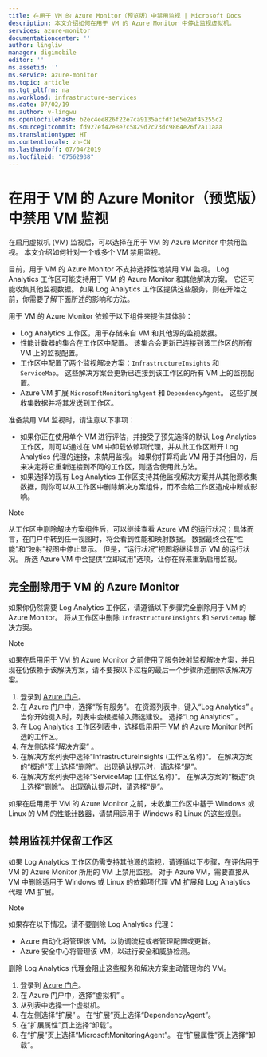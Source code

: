 ```yaml
---
title: 在用于 VM 的 Azure Monitor（预览版）中禁用监视 | Microsoft Docs
description: 本文介绍如何在用于 VM 的 Azure Monitor 中停止监视虚拟机。
services: azure-monitor
documentationcenter: ''
author: lingliw
manager: digimobile
editor: ''
ms.assetid: ''
ms.service: azure-monitor
ms.topic: article
ms.tgt_pltfrm: na
ms.workload: infrastructure-services
ms.date: 07/02/19
ms.author: v-lingwu
ms.openlocfilehash: b2ec4ee826f22e7ca9135acfdf1e5e2af45255c2
ms.sourcegitcommit: fd927ef42e8e7c5829d7c73dc9864e26f2a11aaa
ms.translationtype: HT
ms.contentlocale: zh-CN
ms.lasthandoff: 07/04/2019
ms.locfileid: "67562938"
---
```

# <a name="disable-monitoring-of-your-vms-in-azure-monitor-for-vms-preview"></a>在用于 VM 的 Azure Monitor（预览版）中禁用 VM 监视

在启用虚拟机 (VM) 监视后，可以选择在用于 VM 的 Azure Monitor 中禁用监视。 本文介绍如何针对一个或多个 VM 禁用监视。  

目前，用于 VM 的 Azure Monitor 不支持选择性地禁用 VM 监视。 Log Analytics 工作区可能支持用于 VM 的 Azure Monitor 和其他解决方案。 它还可能收集其他监视数据。 如果 Log Analytics 工作区提供这些服务，则在开始之前，你需要了解下面所述的影响和方法。

用于 VM 的 Azure Monitor 依赖于以下组件来提供其体验：

* Log Analytics 工作区，用于存储来自 VM 和其他源的监视数据。
* 性能计数器的集合在工作区中配置。 该集合会更新已连接到该工作区的所有 VM 上的监视配置。
* 工作区中配置了两个监视解决方案：`InfrastructureInsights` 和 `ServiceMap`。 这些解决方案会更新已连接到该工作区的所有 VM 上的监视配置。
* Azure VM 扩展 `MicrosoftMonitoringAgent` 和 `DependencyAgent`。 这些扩展收集数据并将其发送到工作区。

准备禁用 VM 监视时，请注意以下事项：

* 如果你正在使用单个 VM 进行评估，并接受了预先选择的默认 Log Analytics 工作区，则可以通过在 VM 中卸载依赖项代理，并从此工作区断开 Log Analytics 代理的连接，来禁用监视。 如果你打算将此 VM 用于其他目的，后来决定将它重新连接到不同的工作区，则适合使用此方法。
* 如果选择的现有 Log Analytics 工作区支持其他监视解决方案并从其他源收集数据，则你可以从工作区中删除解决方案组件，而不会给工作区造成中断或影响。  

>[!NOTE]
> 从工作区中删除解决方案组件后，可以继续查看 Azure VM 的运行状况；具体而言，在门户中转到任一视图时，将会看到性能和映射数据。 数据最终会在“性能”和“映射”视图中停止显示。   但是，“运行状况”视图将继续显示 VM 的运行状况。  所选 Azure VM 中会提供“立即试用”选项，让你在将来重新启用监视。   

## <a name="remove-azure-monitor-for-vms-completely"></a>完全删除用于 VM 的 Azure Monitor

如果你仍然需要 Log Analytics 工作区，请遵循以下步骤完全删除用于 VM 的 Azure Monitor。 将从工作区中删除 `InfrastructureInsights` 和 `ServiceMap` 解决方案。  

>[!NOTE]
>如果在启用用于 VM 的 Azure Monitor 之前使用了服务映射监视解决方案，并且现在仍依赖于该解决方案，请不要按以下过程的最后一个步骤所述删除该解决方案。  
>

1. 登录到 [Azure 门户](https://portal.azure.cn)。
2. 在 Azure 门户中，选择“所有服务”。  在资源列表中，键入“Log Analytics”  。 当你开始键入时，列表中会根据输入筛选建议。 选择“Log Analytics”  。
3. 在 Log Analytics 工作区列表中，选择启用用于 VM 的 Azure Monitor 时所选的工作区。
4. 在左侧选择“解决方案”  。  
5. 在解决方案列表中选择“InfrastructureInsights (工作区名称)”。  在解决方案的“概述”页上选择“删除”。   出现确认提示时，请选择“是”。   
6. 在解决方案列表中选择“ServiceMap (工作区名称)”。  在解决方案的“概述”页上选择“删除”。   出现确认提示时，请选择“是”。   

如果在启用用于 VM 的 Azure Monitor 之前，未收集工作区中基于 Windows 或 Linux 的 VM 的[性能计数器](vminsights-enable-overview.md#performance-counters-enabled)，请禁用适用于 Windows 和 Linux 的[这些规则](../platform/data-sources-performance-counters.md#configuring-performance-counters)。

## <a name="disable-monitoring-and-keep-the-workspace"></a>禁用监视并保留工作区  

如果 Log Analytics 工作区仍需支持其他源的监视，请遵循以下步骤，在评估用于 VM 的 Azure Monitor 所用的 VM 上禁用监视。 对于 Azure VM，需要直接从 VM 中删除适用于 Windows 或 Linux 的依赖项代理 VM 扩展和 Log Analytics 代理 VM 扩展。 

>[!NOTE]
>如果存在以下情况，请不要删除 Log Analytics 代理： 
>
> * Azure 自动化将管理该 VM，以协调流程或者管理配置或更新。 
> * Azure 安全中心将管理该 VM，以进行安全和威胁检测。 
>
> 删除 Log Analytics 代理会阻止这些服务和解决方案主动管理你的 VM。 

1. 登录到 [Azure 门户](https://portal.azure.cn)。 
2. 在 Azure 门户中，选择“虚拟机”  。 
3. 从列表中选择一个虚拟机。 
4. 在左侧选择“扩展”  。 在“扩展”页上选择“DependencyAgent”。  
5. 在“扩展属性”页上选择“卸载”。 
6. 在“扩展”页上选择“MicrosoftMonitoringAgent”。   在“扩展属性”页上选择“卸载”。   
